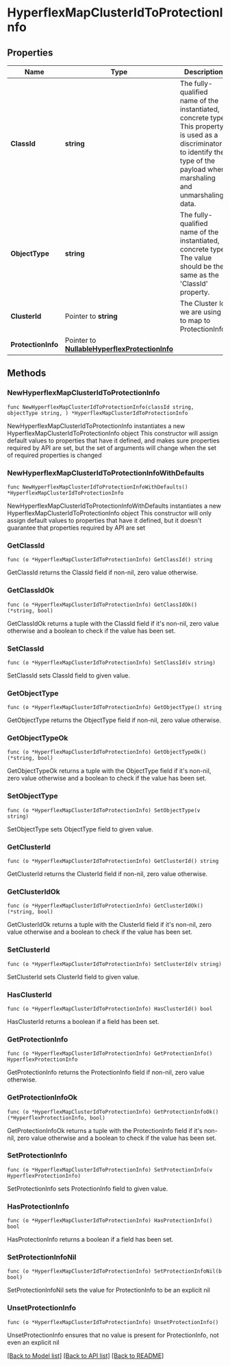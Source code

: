 # HyperflexMapClusterIdToProtectionInfo

## Properties

Name | Type | Description | Notes
------------ | ------------- | ------------- | -------------
**ClassId** | **string** | The fully-qualified name of the instantiated, concrete type. This property is used as a discriminator to identify the type of the payload when marshaling and unmarshaling data. | [default to "hyperflex.MapClusterIdToProtectionInfo"]
**ObjectType** | **string** | The fully-qualified name of the instantiated, concrete type. The value should be the same as the &#39;ClassId&#39; property. | [default to "hyperflex.MapClusterIdToProtectionInfo"]
**ClusterId** | Pointer to **string** | The Cluster Id we are using to map to ProtectionInfo. | [optional] [readonly] 
**ProtectionInfo** | Pointer to [**NullableHyperflexProtectionInfo**](HyperflexProtectionInfo.md) |  | [optional] 

## Methods

### NewHyperflexMapClusterIdToProtectionInfo

`func NewHyperflexMapClusterIdToProtectionInfo(classId string, objectType string, ) *HyperflexMapClusterIdToProtectionInfo`

NewHyperflexMapClusterIdToProtectionInfo instantiates a new HyperflexMapClusterIdToProtectionInfo object
This constructor will assign default values to properties that have it defined,
and makes sure properties required by API are set, but the set of arguments
will change when the set of required properties is changed

### NewHyperflexMapClusterIdToProtectionInfoWithDefaults

`func NewHyperflexMapClusterIdToProtectionInfoWithDefaults() *HyperflexMapClusterIdToProtectionInfo`

NewHyperflexMapClusterIdToProtectionInfoWithDefaults instantiates a new HyperflexMapClusterIdToProtectionInfo object
This constructor will only assign default values to properties that have it defined,
but it doesn't guarantee that properties required by API are set

### GetClassId

`func (o *HyperflexMapClusterIdToProtectionInfo) GetClassId() string`

GetClassId returns the ClassId field if non-nil, zero value otherwise.

### GetClassIdOk

`func (o *HyperflexMapClusterIdToProtectionInfo) GetClassIdOk() (*string, bool)`

GetClassIdOk returns a tuple with the ClassId field if it's non-nil, zero value otherwise
and a boolean to check if the value has been set.

### SetClassId

`func (o *HyperflexMapClusterIdToProtectionInfo) SetClassId(v string)`

SetClassId sets ClassId field to given value.


### GetObjectType

`func (o *HyperflexMapClusterIdToProtectionInfo) GetObjectType() string`

GetObjectType returns the ObjectType field if non-nil, zero value otherwise.

### GetObjectTypeOk

`func (o *HyperflexMapClusterIdToProtectionInfo) GetObjectTypeOk() (*string, bool)`

GetObjectTypeOk returns a tuple with the ObjectType field if it's non-nil, zero value otherwise
and a boolean to check if the value has been set.

### SetObjectType

`func (o *HyperflexMapClusterIdToProtectionInfo) SetObjectType(v string)`

SetObjectType sets ObjectType field to given value.


### GetClusterId

`func (o *HyperflexMapClusterIdToProtectionInfo) GetClusterId() string`

GetClusterId returns the ClusterId field if non-nil, zero value otherwise.

### GetClusterIdOk

`func (o *HyperflexMapClusterIdToProtectionInfo) GetClusterIdOk() (*string, bool)`

GetClusterIdOk returns a tuple with the ClusterId field if it's non-nil, zero value otherwise
and a boolean to check if the value has been set.

### SetClusterId

`func (o *HyperflexMapClusterIdToProtectionInfo) SetClusterId(v string)`

SetClusterId sets ClusterId field to given value.

### HasClusterId

`func (o *HyperflexMapClusterIdToProtectionInfo) HasClusterId() bool`

HasClusterId returns a boolean if a field has been set.

### GetProtectionInfo

`func (o *HyperflexMapClusterIdToProtectionInfo) GetProtectionInfo() HyperflexProtectionInfo`

GetProtectionInfo returns the ProtectionInfo field if non-nil, zero value otherwise.

### GetProtectionInfoOk

`func (o *HyperflexMapClusterIdToProtectionInfo) GetProtectionInfoOk() (*HyperflexProtectionInfo, bool)`

GetProtectionInfoOk returns a tuple with the ProtectionInfo field if it's non-nil, zero value otherwise
and a boolean to check if the value has been set.

### SetProtectionInfo

`func (o *HyperflexMapClusterIdToProtectionInfo) SetProtectionInfo(v HyperflexProtectionInfo)`

SetProtectionInfo sets ProtectionInfo field to given value.

### HasProtectionInfo

`func (o *HyperflexMapClusterIdToProtectionInfo) HasProtectionInfo() bool`

HasProtectionInfo returns a boolean if a field has been set.

### SetProtectionInfoNil

`func (o *HyperflexMapClusterIdToProtectionInfo) SetProtectionInfoNil(b bool)`

 SetProtectionInfoNil sets the value for ProtectionInfo to be an explicit nil

### UnsetProtectionInfo
`func (o *HyperflexMapClusterIdToProtectionInfo) UnsetProtectionInfo()`

UnsetProtectionInfo ensures that no value is present for ProtectionInfo, not even an explicit nil

[[Back to Model list]](../README.md#documentation-for-models) [[Back to API list]](../README.md#documentation-for-api-endpoints) [[Back to README]](../README.md)


